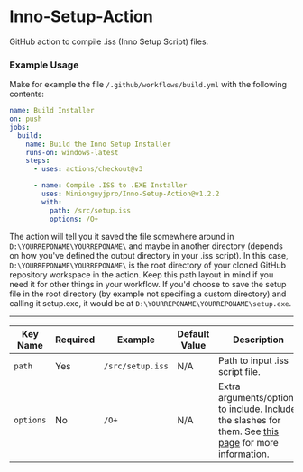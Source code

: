 # Inno-Setup-Action
GitHub action to compile .iss (Inno Setup Script) files.
### Example Usage
Make for example the file ``/.github/workflows/build.yml`` with the following contents:
```yml
name: Build Installer
on: push
jobs:
  build:
    name: Build the Inno Setup Installer
    runs-on: windows-latest
    steps:
      - uses: actions/checkout@v3

      - name: Compile .ISS to .EXE Installer
        uses: Minionguyjpro/Inno-Setup-Action@v1.2.2
        with:
          path: /src/setup.iss
          options: /O+
```
The action will tell you it saved the file somewhere around in ``D:\YOURREPONAME\YOURREPONAME\`` and maybe in another directory (depends on how you've defined the output directory in your .iss script). In this case, ``D:\YOURREPONAME\YOURREPONAME\`` is the root directory of your cloned GitHub repository workspace in the action. Keep this path layout in mind if you need it for other things in your workflow. If you'd choose to save the setup file in the root directory (by example not specifing a custom directory) and calling it setup.exe, it would be at ``D:\YOURREPONAME\YOURREPONAME\setup.exe``.

---
| **Key Name** | **Required** | **Example**        | **Default Value** | **Description**                                                                                                                                                        |
|--------------|--------------|--------------------|-------------------|------------------------------------------------------------------------------------------------------------------------------------------------------------------------|
| ``path``     | Yes          | ``/src/setup.iss`` | N/A               | Path to input .iss script file.                                                                                                                                        |
| ``options``  | No           | ``/O+``            | N/A               | Extra arguments/options to include. Include the slashes for them. See [this page](https://jrsoftware.org/ishelp/index.php?topic=compilercmdline) for more information. |
